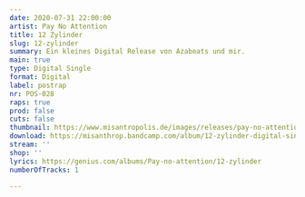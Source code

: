 ```yaml
---
date: 2020-07-31 22:00:00
artist: Pay No Attention
title: 12 Zylinder
slug: 12-zylinder
summary: Ein kleines Digital Release von Azabeats und mir.
main: true
type: Digital Single
format: Digital
label: postrap
nr: POS-028
raps: true
prod: false
cuts: false
thumbnail: https://www.misantropolis.de/images/releases/pay-no-attention-12-zylinder.jpg
download: https://misanthrop.bandcamp.com/album/12-zylinder-digital-single
stream: ''
shop: ''
lyrics: https://genius.com/albums/Pay-no-attention/12-zylinder
numberOfTracks: 1

---
```




